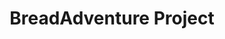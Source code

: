 ---
title: BreadAdventure Project
tags: [Game]
style: fill
color: primary
description: Source code of the game <i>BreadAdventure</i>
external_url: https://github.com/PuppyGummy/BreadAdventureProject
---